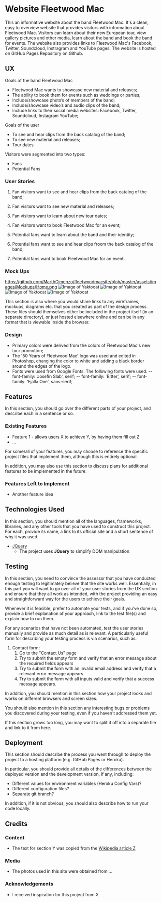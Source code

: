 # Website Fleetwood Mac

This an informative website about the band Fleetwood Mac. It's a clean, easy to overview website that provides visitors with information about Fleetwood Mac. Visitors can learn about their new European tour, view gallery pictures and other media, learn about the band and book the band for events. The website also provides links to Fleetwood Mac's Facebook, Twitter, Soundcloud, Instragram and YouTube pages. The website is hosted on GitHub Pages Repository on Github.
 
## UX

Goals of the band Fleetwood Mac

-	Fleetwood Mac wants to showcase new material and releases;
-	The ability to book them for events such as weddings or parties;
-	Include/showcase photo’s of members of the band;
-	Include/showcase video’s and audio clips of the band;
-	Include links to their social media websites: Facebook, Twitter, Soundcloud, Instagram YouTube;

Goals of the user

-	To see and hear clips from the back catalog of the band;
-	To see new material and releases;
-	Tour dates.

Visitors were segmented into two types:

- Fans
- Potential Fans

### User Stories

1. Fan visitors want to see and hear clips from the back catalog of the band;
2. Fan visitors want to see new material and releases;
3. Fan visitors want to learn about new tour dates;
4. Fan visitors want to book Fleetwood Mac for an event;

5. Potential fans want to learn about the band and their identity;
6. Potential fans want to see and hear clips froom the back catalog of the band;
7. Potential fans want to book Fleetwood Mac for an event.

### Mock Ups

https://github.com/MarthGimenzo/fleetwoodmacsite/blob/master/assets/images/Mockups/Home.png
![Image of Yaktocat](https://github.com/MarthGimenzo/fleetwoodmacsite/blob/master/assets/images/Mockups/Media.png)
![Image of Yaktocat](https://github.com/MarthGimenzo/fleetwoodmacsite/blob/master/assets/images/Mockups/Band.png)
![Image of Yaktocat](https://github.com/MarthGimenzo/fleetwoodmacsite/blob/master/assets/images/Mockups/Tour.png)
![Image of Yaktocat](https://github.com/MarthGimenzo/fleetwoodmacsite/blob/master/assets/images/Mockups/Booking.png)

This section is also where you would share links to any wireframes, mockups, diagrams etc. that you created as part of the design process. These files should themselves either be included in the project itself (in an separate directory), or just hosted elsewhere online and can be in any format that is viewable inside the browser.

### Design

- Primary colors were derived from the colors of Fleetwood Mac's new tour promotion;
- The '50 Years of Fleetwood Mac' logo was used and edited in Photoshop, changing the color to white and adding a black border around the edges of the logo.
- Fonts were used from Google Fonts. The following fonts were used:
-- font-family: 'Josefin Slab', serif;
-- font-family: 'Bitter', serif;
-- font-family: 'Fjalla One', sans-serif;

## Features

In this section, you should go over the different parts of your project, and describe each in a sentence or so.
 
### Existing Features
- Feature 1 - allows users X to achieve Y, by having them fill out Z
- ...

For some/all of your features, you may choose to reference the specific project files that implement them, although this is entirely optional.

In addition, you may also use this section to discuss plans for additional features to be implemented in the future:

### Features Left to Implement
- Another feature idea

## Technologies Used

In this section, you should mention all of the languages, frameworks, libraries, and any other tools that you have used to construct this project. For each, provide its name, a link to its official site and a short sentence of why it was used.

- [JQuery](https://jquery.com)
    - The project uses **JQuery** to simplify DOM manipulation.


## Testing

In this section, you need to convince the assessor that you have conducted enough testing to legitimately believe that the site works well. Essentially, in this part you will want to go over all of your user stories from the UX section and ensure that they all work as intended, with the project providing an easy and straightforward way for the users to achieve their goals.

Whenever it is feasible, prefer to automate your tests, and if you've done so, provide a brief explanation of your approach, link to the test file(s) and explain how to run them.

For any scenarios that have not been automated, test the user stories manually and provide as much detail as is relevant. A particularly useful form for describing your testing process is via scenarios, such as:

1. Contact form:
    1. Go to the "Contact Us" page
    2. Try to submit the empty form and verify that an error message about the required fields appears
    3. Try to submit the form with an invalid email address and verify that a relevant error message appears
    4. Try to submit the form with all inputs valid and verify that a success message appears.

In addition, you should mention in this section how your project looks and works on different browsers and screen sizes.

You should also mention in this section any interesting bugs or problems you discovered during your testing, even if you haven't addressed them yet.

If this section grows too long, you may want to split it off into a separate file and link to it from here.

## Deployment

This section should describe the process you went through to deploy the project to a hosting platform (e.g. GitHub Pages or Heroku).

In particular, you should provide all details of the differences between the deployed version and the development version, if any, including:
- Different values for environment variables (Heroku Config Vars)?
- Different configuration files?
- Separate git branch?

In addition, if it is not obvious, you should also describe how to run your code locally.


## Credits

### Content
- The text for section Y was copied from the [Wikipedia article Z](https://en.wikipedia.org/wiki/Z)

### Media
- The photos used in this site were obtained from ...

### Acknowledgements

- I received inspiration for this project from X
